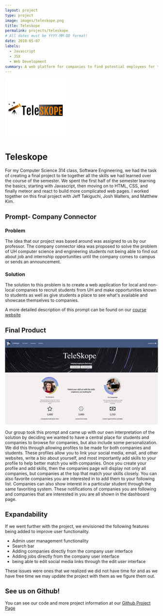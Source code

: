 ```yaml
---
layout: project
type: project
image: images/teleskope.png
title: Teleskope
permalink: projects/teleskope
# All dates must be YYYY-MM-DD format!
date: 2018-05-07
labels:
  - Javascript
  - JSX
  - Web Development
summary: A web platform for companies to find potential employees for their companies.
---
```


![image](../images/teleskope.png)

# Teleskope

For my Computer Science 314 class, Software Engineering, we had the task of creating a final project to tie together all the skills we had learned over the course of the semester. We spent the first half of the semester learning the basics, starting with Javascript, then moving on to HTML, CSS, and finally meteor and react to build more complicated web pages. I worked together on this final project with Jeff Takiguchi, Josh Walters, and Matthew Kim.

## Prompt- Company Connector  
### Problem
The idea that our project was based around was assigned to us by our professor. The company connector idea was proposed to solve the problem of UH computer science and engineering students not being able to find out about job and internship opportunities until the company comes to campus or sends an announcement. 

### Solution
The solution to this problem is to create a web application for local and non-local companies to recruit students from UH and make opportunities known to students as well as give students a place to see what's available and showcase themselves to companies.

A more detailed description of this prompt can be found on our [course website](http://courses.ics.hawaii.edu/ics314s19/morea/final-project/reading-project-company-connector.html) 

## Final Product
![image](../images/teleskopeLanding.png)

Our group took this prompt and came up with our own interpretation of the solution by deciding we wanted to have a central place for students and companies to browse for companies, but also include some personalization. We did this through allowing profiles to be made for both companies and students. These profiles allow you to link your social media, email, and other websites, write a bio about yourself, and most importantly add skills to your profile to help better match you with companies. Once you create your profile and add skills, then the companies page will display not only all companies, but companies at the top that match your skills closely. You can also favorite companies you are interested in to add them to your following list. Companies can also show interest in a particular student through the same favoriting system. These notifications of companies you are following and companies that are interested in you are all shown in the dashboard page.

## Expandability

If we went further with the project, we envisioned the following features being added to improve user functionality.

- Admin user management functionality
- Search bar
- Adding companies directly from the company user interface
- Adding jobs directly from the company user interface
- being able to edit social media links through the edit user interface

These issues were ones that we realized we did not have time for and as we have free time we may update the project with them as we figure them out.

## See us on Github!
You can see our code and more project information at our [Github Project Page](https://teleskope.github.io/)

